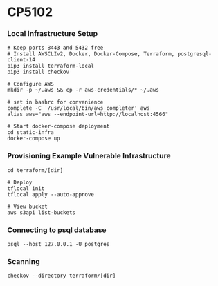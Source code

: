 # CP5102

### Local Infrastructure Setup
```
# Keep ports 8443 and 5432 free
# Install AWSCLIv2, Docker, Docker-Compose, Terraform, postgresql-client-14
pip3 install terraform-local
pip3 install checkov

# Configure AWS
mkdir -p ~/.aws && cp -r aws-credentials/* ~/.aws

# set in bashrc for convenience
complete -C '/usr/local/bin/aws_completer' aws
alias aws="aws --endpoint-url=http://localhost:4566"

# Start docker-compose deployment
cd static-infra
docker-compose up
```

### Provisioning Example Vulnerable Infrastructure
```
cd terraform/[dir]

# Deploy
tflocal init 
tflocal apply --auto-approve

# View bucket
aws s3api list-buckets
```

### Connecting to psql database
```
psql --host 127.0.0.1 -U postgres
```

### Scanning
```
checkov --directory terraform/[dir]
```
